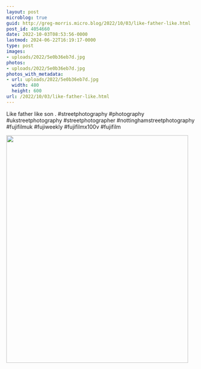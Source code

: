 ```yaml
---
layout: post
microblog: true
guid: http://greg-morris.micro.blog/2022/10/03/like-father-like.html
post_id: 4054660
date: 2022-10-03T08:53:56-0000
lastmod: 2024-06-22T16:19:17-0000
type: post
images:
- uploads/2022/5e0b36eb7d.jpg
photos:
- uploads/2022/5e0b36eb7d.jpg
photos_with_metadata:
- url: uploads/2022/5e0b36eb7d.jpg
  width: 480
  height: 600
url: /2022/10/03/like-father-like.html
---
```

Like father like son
.
#streetphotography #photography #ukstreetphotography #streetphotographer #nottinghamstreetphotography 
#fujifilmuk #fujiweekly #fujifilmx100v #fujifilm

<img src="uploads/2022/5e0b36eb7d.jpg" width="480" height="600" alt="">

